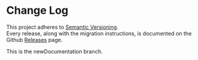 # Change Log

This project adheres to [Semantic Versioning](http://semver.org/).  
Every release, along with the migration instructions, is documented on the Github [Releases](https://github.com/reduxjs/redux/releases) page.

This is the newDocumentation branch.